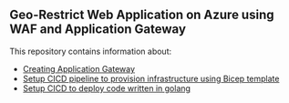 ## Geo-Restrict Web Application on Azure using WAF and Application Gateway
This repository contains information about:
- [Creating Application Gateway](/create-and-setup-application-gateway/README.md)
- [Setup CICD pipeline to provision infrastructure using Bicep template](/setup-cicd-to-provision-infrastructure/README.md)
- [Setup CICD to deploy code written in golang](/setup-cicd-to-deploy-golang-code/README.md)